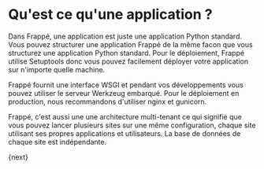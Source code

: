 <!-- add-breadcrumbs -->
# Qu'est ce qu'une application ?

Dans Frappé, une application est juste une application Python standard. Vous pouvez structurer une application Frappé de 
la même facon que vous structurez une application Python standard. Pour le déploiement, Frappé utilise Setuptools donc 
vous pouvez facilement déployer votre application sur n'importe quelle machine.

Frappé fournit une interface WSGI et pendant vos développements vous pouvez utiliser le serveur Werkzeug embarqué. Pour le
déploiement en production, nous recommandons d'utiliser nginx et gunicorn.

Frappé, c'est aussi une une architecture multi-tenant ce qui signifie que vous pouvez lancer plusieurs sites sur une même
configuration, chaque site utilisant ses propres applications et utilisateurs. La base de données de chaque site est indépendante.

{next}
